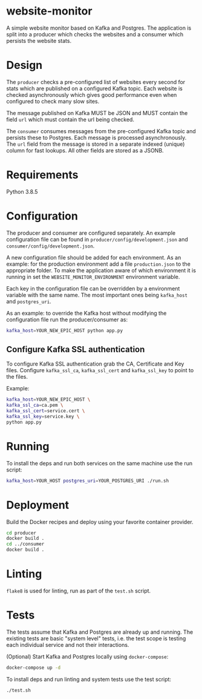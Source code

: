 # website-monitor
A simple website monitor based on Kafka and Postgres. The application is
split into a producer which checks the websites and a consumer which persists
the website stats.

# Design
The `producer` checks a pre-configured list of websites every second for stats
which are published on a configured Kafka topic. Each website is checked
asynchronously which gives good performance even when configured to check many
slow sites.

The message published on Kafka MUST be JSON and MUST contain the field `url`
which must contain the url being checked.

The `consumer` consumes messages from the pre-configured Kafka topic and
persists these to Postgres. Each message is processed asynchronously. The
`url` field from the message is stored in a separate indexed (unique) column
for fast lookups. All other fields are stored as a JSONB.  

# Requirements
Python 3.8.5

# Configuration
The producer and consumer are configured separately. An example
configuration file can be found in `producer/config/development.json` and
`consumer/config/development.json`.

A new configuration file should be added
for each environment. As an example: for the production environment add a
file `production.json` to the appropriate folder. To make the application aware
of which environment it is running in set the `WEBSITE_MONITOR_ENVIRONMENT`
environment variable.

Each key in the configuration file can be overridden by a environment
variable with the same name. The most important ones being `kafka_host`
and `postgres_uri`.

As an example: to override the Kafka host without modifying the configuration
file run the producer/consumer as:

```bash
kafka_host=YOUR_NEW_EPIC_HOST python app.py
```

## Configure Kafka SSL authentication
To configure Kafka SSL authentication grab the CA, Certificate and Key files.
Configure `kafka_ssl_ca`, `kafka_ssl_cert` and `kafka_ssl_key` to point to the
files.

Example:

```bash
kafka_host=YOUR_NEW_EPIC_HOST \
kafka_ssl_ca=ca.pem \
kafka_ssl_cert=service.cert \
kafka_ssl_key=service.key \
python app.py
```

# Running
To install the deps and run both services on the same machine use the
run script:

```bash
kafka_host=YOUR_HOST postgres_uri=YOUR_POSTGRES_URI ./run.sh
```

# Deployment
Build the Docker recipes and deploy using your favorite container
provider.

```bash
cd producer
docker build .
cd ../consumer
docker build .
```

# Linting
`flake8` is used for linting, run as part of the `test.sh` script.

# Tests
The tests assume that Kafka and Postgres are already up and running. The
existing tests are basic "system level" tests, i.e. the test scope is
testing each individual service and not their interactions.

(Optional) Start Kafka and Postgres locally using `docker-compose`:

```bash
docker-compose up -d
```

To install deps and run linting and system tests use the test script:

```bash
./test.sh
```